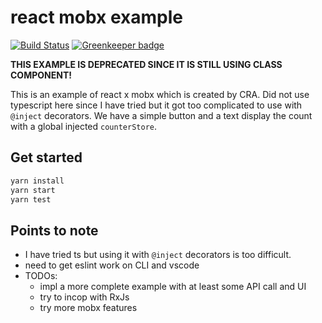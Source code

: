 # react mobx example

[![Build Status](https://travis-ci.org/mingchuno/react-mobx-boilerplate.svg?branch=master)](https://travis-ci.org/mingchuno/react-mobx-boilerplate)
[![Greenkeeper badge](https://badges.greenkeeper.io/mingchuno/react-mobx-boilerplate.svg)](https://greenkeeper.io/)

**THIS EXAMPLE IS DEPRECATED SINCE IT IS STILL USING CLASS COMPONENT!**

This is an example of react x mobx which is created by CRA. Did not use typescript here since I have tried but it got too complicated to use with `@inject` decorators. We have a simple button and a text display the count with a global injected `counterStore`.

## Get started

```bash
yarn install
yarn start
yarn test
```

## Points to note

- I have tried ts but using it with `@inject` decorators is too difficult.
- need to get eslint work on CLI and vscode
- TODOs:
  - impl a more complete example with at least some API call and UI
  - try to incop with RxJs
  - try more mobx features
